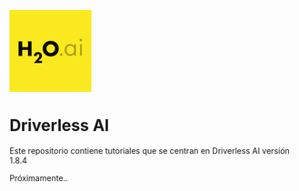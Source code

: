 ![h2o-ai-logo-plain](https://github.com/h2oai/tutorials/blob/master/.github/h2o-ai-logo-plain.png)

# Driverless AI

Este repositorio contiene tutoriales que se centran en Driverless AI versión 1.8.4

Próximamente..
